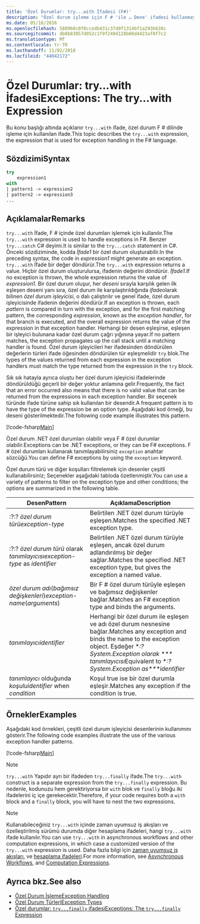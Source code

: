 ```yaml
---
title: 'Özel Durumlar: try...with İfadesi (F#)'
description: "Özel durum işleme için F # 'ile … Dene' ifadesi kullanmayı öğrenin."
ms.date: 05/16/2016
ms.openlocfilehash: 588960c0f8ccedb431c37d0f1314bf1a293b638c
ms.sourcegitcommit: db8b83057d052c1f9f249d128b08d4423af0f7c2
ms.translationtype: MT
ms.contentlocale: tr-TR
ms.lasthandoff: 11/02/2018
ms.locfileid: "44042172"
---
```

# <a name="exceptions-the-trywith-expression"></a><span data-ttu-id="42afa-103">Özel Durumlar: try...with İfadesi</span><span class="sxs-lookup"><span data-stu-id="42afa-103">Exceptions: The try...with Expression</span></span>

<span data-ttu-id="42afa-104">Bu konu başlığı altında açıklanır `try...with` ifade, özel durum F # dilinde işleme için kullanılan ifade.</span><span class="sxs-lookup"><span data-stu-id="42afa-104">This topic describes the `try...with` expression, the expression that is used for exception handling in the F# language.</span></span>

## <a name="syntax"></a><span data-ttu-id="42afa-105">Sözdizimi</span><span class="sxs-lookup"><span data-stu-id="42afa-105">Syntax</span></span>

```fsharp
try
    expression1
with
| pattern1 -> expression2
| pattern2 -> expression3
...
```

## <a name="remarks"></a><span data-ttu-id="42afa-106">Açıklamalar</span><span class="sxs-lookup"><span data-stu-id="42afa-106">Remarks</span></span>

<span data-ttu-id="42afa-107">`try...with` İfade, F # içinde özel durumları işlemek için kullanılır.</span><span class="sxs-lookup"><span data-stu-id="42afa-107">The `try...with` expression is used to handle exceptions in F#.</span></span> <span data-ttu-id="42afa-108">Benzer `try...catch` C# deyimi.</span><span class="sxs-lookup"><span data-stu-id="42afa-108">It is similar to the `try...catch` statement in C#.</span></span> <span data-ttu-id="42afa-109">Önceki sözdiziminde, kodda *İfade1* bir özel durum oluşturabilir.</span><span class="sxs-lookup"><span data-stu-id="42afa-109">In the preceding syntax, the code in *expression1* might generate an exception.</span></span> <span data-ttu-id="42afa-110">`try...with` İfade bir değer döndürür.</span><span class="sxs-lookup"><span data-stu-id="42afa-110">The `try...with` expression returns a value.</span></span> <span data-ttu-id="42afa-111">Hiçbir özel durum oluşturulursa, ifadenin değerini döndürür. *İfade1*.</span><span class="sxs-lookup"><span data-stu-id="42afa-111">If no exception is thrown, the whole expression returns the value of *expression1*.</span></span> <span data-ttu-id="42afa-112">Bir özel durum oluşur, her *deseni* sırayla karşılık gelen ilk eşleşen deseni yanı sıra, özel durum ile karşılaştırıldığında *ifade*olarak bilinen *özel durum işleyicisi*, o dalı çalıştırılır ve genel ifade, özel durum işleyicisinde ifadenin değerini döndürür.</span><span class="sxs-lookup"><span data-stu-id="42afa-112">If an exception is thrown, each *pattern* is compared in turn with the exception, and for the first matching pattern, the corresponding *expression*, known as the *exception handler*, for that branch is executed, and the overall expression returns the value of the expression in that exception handler.</span></span> <span data-ttu-id="42afa-113">Herhangi bir desen eşleşirse, eşleşen bir işleyici bulunana kadar özel durum çağrı yığınına yayar.</span><span class="sxs-lookup"><span data-stu-id="42afa-113">If no pattern matches, the exception propagates up the call stack until a matching handler is found.</span></span> <span data-ttu-id="42afa-114">Özel durum işleyicileri her ifadesinden döndürülen değerlerin türleri ifade öğesinden döndürülen tür eşleşmelidir `try` blok.</span><span class="sxs-lookup"><span data-stu-id="42afa-114">The types of the values returned from each expression in the exception handlers must match the type returned from the expression in the `try` block.</span></span>

<span data-ttu-id="42afa-115">Sık sık hatayla ayrıca oluştu her özel durum işleyicisi ifadelerinde döndürüldüğü geçerli bir değer yoktur anlamına gelir.</span><span class="sxs-lookup"><span data-stu-id="42afa-115">Frequently, the fact that an error occurred also means that there is no valid value that can be returned from the expressions in each exception handler.</span></span> <span data-ttu-id="42afa-116">Bir seçenek türünde ifade türüne sahip sık kullanılan bir desendir.</span><span class="sxs-lookup"><span data-stu-id="42afa-116">A frequent pattern is to have the type of the expression be an option type.</span></span> <span data-ttu-id="42afa-117">Aşağıdaki kod örneği, bu deseni gösterilmektedir.</span><span class="sxs-lookup"><span data-stu-id="42afa-117">The following code example illustrates this pattern.</span></span>

[!code-fsharp[Main](../../../../samples/snippets/fsharp/lang-ref-2/snippet5601.fs)]

<span data-ttu-id="42afa-118">Özel durum .NET özel durumları olabilir veya F # özel durumlar olabilir.</span><span class="sxs-lookup"><span data-stu-id="42afa-118">Exceptions can be .NET exceptions, or they can be F# exceptions.</span></span> <span data-ttu-id="42afa-119">F # özel durumları kullanarak tanımlayabilirsiniz `exception` anahtar sözcüğü.</span><span class="sxs-lookup"><span data-stu-id="42afa-119">You can define F# exceptions by using the `exception` keyword.</span></span>

<span data-ttu-id="42afa-120">Özel durum türü ve diğer koşulları filtrelemek için desenler çeşitli kullanabilirsiniz; Seçenekler aşağıdaki tabloda özetlenmiştir.</span><span class="sxs-lookup"><span data-stu-id="42afa-120">You can use a variety of patterns to filter on the exception type and other conditions; the options are summarized in the following table.</span></span>

|<span data-ttu-id="42afa-121">Desen</span><span class="sxs-lookup"><span data-stu-id="42afa-121">Pattern</span></span>|<span data-ttu-id="42afa-122">Açıklama</span><span class="sxs-lookup"><span data-stu-id="42afa-122">Description</span></span>|
|-------|-----------|
|<span data-ttu-id="42afa-123">:?</span><span class="sxs-lookup"><span data-stu-id="42afa-123">:?</span></span> <span data-ttu-id="42afa-124">*özel durum türü*</span><span class="sxs-lookup"><span data-stu-id="42afa-124">*exception-type*</span></span>|<span data-ttu-id="42afa-125">Belirtilen .NET özel durum türüyle eşleşen.</span><span class="sxs-lookup"><span data-stu-id="42afa-125">Matches the specified .NET exception type.</span></span>|
|<span data-ttu-id="42afa-126">:?</span><span class="sxs-lookup"><span data-stu-id="42afa-126">:?</span></span> <span data-ttu-id="42afa-127">*özel durum türü* olarak *tanımlayıcısı*</span><span class="sxs-lookup"><span data-stu-id="42afa-127">*exception-type* as *identifier*</span></span>|<span data-ttu-id="42afa-128">Belirtilen .NET özel durum türüyle eşleşen, ancak özel durum adlandırılmış bir değer sağlar.</span><span class="sxs-lookup"><span data-stu-id="42afa-128">Matches the specified .NET exception type, but gives the exception a named value.</span></span>|
|<span data-ttu-id="42afa-129">*özel durum adı*(*bağımsız değişkenleri*)</span><span class="sxs-lookup"><span data-stu-id="42afa-129">*exception-name*(*arguments*)</span></span>|<span data-ttu-id="42afa-130">Bir F # özel durum türüyle eşleşen ve bağımsız değişkenler bağlar.</span><span class="sxs-lookup"><span data-stu-id="42afa-130">Matches an F# exception type and binds the arguments.</span></span>|
|<span data-ttu-id="42afa-131">*tanımlayıcı*</span><span class="sxs-lookup"><span data-stu-id="42afa-131">*identifier*</span></span>|<span data-ttu-id="42afa-132">Herhangi bir özel durum ile eşleşen ve adı özel durum nesnesine bağlar.</span><span class="sxs-lookup"><span data-stu-id="42afa-132">Matches any exception and binds the name to the exception object.</span></span> <span data-ttu-id="42afa-133">Eşdeğer \**:? System.Exception olarak \*\*\* tanımlayıcısı*</span><span class="sxs-lookup"><span data-stu-id="42afa-133">Equivalent to \**:? System.Exception as\*\*\*identifier*</span></span>|
|<span data-ttu-id="42afa-134">*tanımlayıcı* olduğunda *koşulu*</span><span class="sxs-lookup"><span data-stu-id="42afa-134">*identifier* when *condition*</span></span>|<span data-ttu-id="42afa-135">Koşul true ise bir özel durumla eşleşir.</span><span class="sxs-lookup"><span data-stu-id="42afa-135">Matches any exception if the condition is true.</span></span>|

## <a name="examples"></a><span data-ttu-id="42afa-136">Örnekler</span><span class="sxs-lookup"><span data-stu-id="42afa-136">Examples</span></span>

<span data-ttu-id="42afa-137">Aşağıdaki kod örnekleri, çeşitli özel durum işleyicisi desenlerinin kullanımını gösterir.</span><span class="sxs-lookup"><span data-stu-id="42afa-137">The following code examples illustrate the use of the various exception handler patterns.</span></span>

[!code-fsharp[Main](../../../../samples/snippets/fsharp/lang-ref-2/snippet5602.fs)]

>[!NOTE]
<span data-ttu-id="42afa-138">`try...with` Yapıdır ayrı bir ifadeden `try...finally` ifade.</span><span class="sxs-lookup"><span data-stu-id="42afa-138">The `try...with` construct is a separate expression from the `try...finally` expression.</span></span> <span data-ttu-id="42afa-139">Bu nedenle, kodunuzu hem gerektiriyorsa bir `with` blok ve `finally` bloğu iki ifadelerini iç içe gerekecektir.</span><span class="sxs-lookup"><span data-stu-id="42afa-139">Therefore, if your code requires both a `with` block and a `finally` block, you will have to nest the two expressions.</span></span>

>[!NOTE]
<span data-ttu-id="42afa-140">Kullanabileceğiniz `try...with` içinde zaman uyumsuz iş akışları ve özelleştirilmiş sürümü durumda diğer hesaplama ifadeleri, hangi `try...with` ifade kullanılır.</span><span class="sxs-lookup"><span data-stu-id="42afa-140">You can use `try...with` in asynchronous workflows and other computation expressions, in which case a customized version of the `try...with` expression is used.</span></span> <span data-ttu-id="42afa-141">Daha fazla bilgi için [zaman uyumsuz iş akışları](../asynchronous-workflows.md), ve [hesaplama ifadeleri](../computation-expressions.md).</span><span class="sxs-lookup"><span data-stu-id="42afa-141">For more information, see [Asynchronous Workflows](../asynchronous-workflows.md), and [Computation Expressions](../computation-expressions.md).</span></span>

## <a name="see-also"></a><span data-ttu-id="42afa-142">Ayrıca bkz.</span><span class="sxs-lookup"><span data-stu-id="42afa-142">See also</span></span>

- [<span data-ttu-id="42afa-143">Özel Durum İşleme</span><span class="sxs-lookup"><span data-stu-id="42afa-143">Exception Handling</span></span>](index.md)
- [<span data-ttu-id="42afa-144">Özel Durum Türleri</span><span class="sxs-lookup"><span data-stu-id="42afa-144">Exception Types</span></span>](exception-types.md)
- [<span data-ttu-id="42afa-145">Özel durumlar: `try...finally` ifadesi</span><span class="sxs-lookup"><span data-stu-id="42afa-145">Exceptions: The `try...finally` Expression</span></span>](the-try-finally-expression.md)
